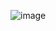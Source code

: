 ![image](https://github.com/ilsubyeega/osu-web-extra-beatmapset-mirror-buttons/assets/37479424/0632964f-075b-4272-81f1-d8298a771382)
